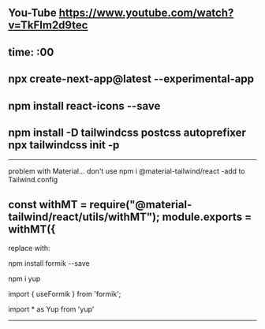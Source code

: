 

You-Tube https://www.youtube.com/watch?v=TkFIm2d9tec
---
time: :00
---
npx create-next-app@latest --experimental-app
---
npm install react-icons --save
---
npm install -D tailwindcss postcss autoprefixer
npx tailwindcss init -p
---
---
problem with Material... don't use
npm i @material-tailwind/react  -add to Tailwind.config

const withMT = require("@material-tailwind/react/utils/withMT");
module.exports = withMT({
---
replace with:

 npm install formik --save

 npm i yup

import { useFormik } from 'formik';

import * as Yup from 'yup'

---
